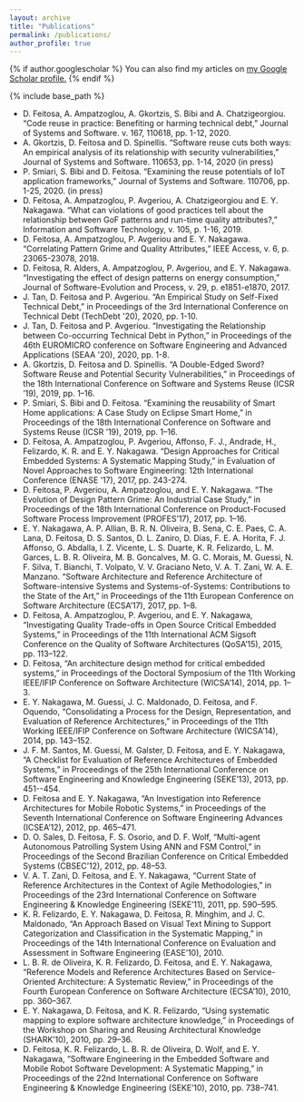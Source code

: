 ```yaml
---
layout: archive
title: "Publications"
permalink: /publications/
author_profile: true
---
```


{% if author.googlescholar %}
  You can also find my articles on <u><a href="{{author.googlescholar}}">my Google Scholar profile</a>.</u>
{% endif %}

{% include base_path %}

<!-- {% for post in site.publications reversed %}
  {% include archive-single.html %}
{% endfor %} -->

* D. Feitosa, A. Ampatzoglou, A. Gkortzis, S. Bibi and A. Chatzigeorgiou. “Code reuse in practice: Benefiting or harming technical debt,” Journal of Systems and Software. v. 167, 110618, pp. 1-12, 2020.
* A. Gkortzis, D. Feitosa and D. Spinellis. “Software reuse cuts both ways: An empirical analysis of its relationship with security vulnerabilities,” Journal of Systems and Software. 110653, pp. 1-14, 2020 (in press)
* P. Smiari, S. Bibi and D. Feitosa. “Examining the reuse potentials of IoT application frameworks,” Journal of Systems and Software. 110706, pp. 1-25, 2020. (in press)
* D. Feitosa, A. Ampatzoglou, P. Avgeriou, A. Chatzigeorgiou and E. Y. Nakagawa. “What can violations of good practices tell about the relationship between GoF patterns and run-time quality attributes?,” Information and Software Technology, v. 105, p. 1-16, 2019.
* D. Feitosa, A. Ampatzoglou, P. Avgeriou and E. Y. Nakagawa. “Correlating Pattern Grime and Quality Attributes,” IEEE Access, v. 6, p. 23065-23078, 2018.
* D. Feitosa, R. Alders, A. Ampatzoglou, P. Avgeriou, and E. Y. Nakagawa. “Investigating the effect of design patterns on energy consumption,” Journal of Software-Evolution and Process, v. 29, p. e1851-e1870, 2017.
*	J. Tan, D. Feitosa and P. Avgeriou. “An Empirical Study on Self-Fixed Technical Debt,” in Proceedings of the 3rd International Conference on Technical Debt (TechDebt '20), 2020, pp. 1-10.
*	J. Tan, D. Feitosa and P. Avgeriou. “Investigating the Relationship between Co-occurring Technical Debt in Python,” in Proceedings of the 46th EUROMICRO conference on Software Engineering and Advanced Applications (SEAA '20), 2020, pp. 1-8.
*	A. Gkortzis, D. Feitosa and D. Spinellis. “A Double-Edged Sword? Software Reuse and Potential Security Vulnerabilities,” in Proceedings of the 18th International Conference on Software and Systems Reuse (ICSR ’19), 2019, pp. 1–16.
*	P. Smiari, S. Bibi and D. Feitosa. “Examining the reusability of Smart Home applications: A Case Study on Eclipse Smart Home,” in Proceedings of the 18th International Conference on Software and Systems Reuse (ICSR ’19), 2019, pp. 1–16.
*	D. Feitosa, A. Ampatzoglou, P. Avgeriou, Affonso, F. J., Andrade, H., Felizardo, K. R. and E. Y. Nakagawa. “Design Approaches for Critical Embedded Systems: A Systematic Mapping Study,” in Evaluation of Novel Approaches to Software Engineering: 12th International Conference (ENASE ’17), 2017, pp. 243-274.
*	D. Feitosa, P. Avgeriou, A. Ampatzoglou, and E. Y. Nakagawa. “The Evolution of Design Pattern Grime: An Industrial Case Study,” in Proceedings of the 18th International Conference on Product-Focused Software Process Improvement (PROFES’17), 2017, pp. 1–16.
*	E. Y. Nakagawa, A. P. Allian, B. R. N. Oliveira, B. Sena, C. E. Paes, C. A. Lana, D. Feitosa, D. S. Santos, D. L. Zaniro, D. Dias, F. E. A. Horita, F. J. Affonso, G. Abdalla, I. Z. Vicente, L. S. Duarte, K. R. Felizardo, L. M. Garces, L. B. R. Oliveira, M. B. Goncalves, M. G. C. Morais, M. Guessi, N. F. Silva, T. Bianchi, T. Volpato, V. V. Graciano Neto, V. A. T. Zani, W. A. E. Manzano. “Software Architecture and Reference Architecture of Software-intensive Systems and Systems-of-Systems: Contributions to the State of the Art,” in Proceedings of the 11th European Conference on Software Architecture (ECSA’17), 2017, pp. 1–8.
*	D. Feitosa, A. Ampatzoglou, P. Avgeriou, and E. Y. Nakagawa, “Investigating Quality Trade-offs in Open Source Critical Embedded Systems,” in Proceedings of the 11th International ACM Sigsoft Conference on the Quality of Software Architectures (QoSA’15), 2015, pp. 113–122.
*	D. Feitosa, “An architecture design method for critical embedded systems,” in Proceedings of the Doctoral Symposium of the 11th Working IEEE/IFIP Conference on Software Architecture (WICSA’14), 2014, pp. 1–3.
*	E. Y. Nakagawa, M. Guessi, J. C. Maldonado, D. Feitosa, and F. Oquendo, “Consolidating a Process for the Design, Representation, and Evaluation of Reference Architectures,” in Proceedings of the 11th Working IEEE/IFIP Conference on Software Architecture (WICSA’14), 2014, pp. 143–152.
*	J. F. M. Santos, M. Guessi, M. Galster, D. Feitosa, and E. Y. Nakagawa, “A Checklist for Evaluation of Reference Architectures of Embedded Systems,” in Proceedings of the 25th International Conference on Software Engineering and Knowledge Engineering (SEKE’13), 2013, pp. 451--454.
*	D. Feitosa and E. Y. Nakagawa, “An Investigation into Reference Architectures for Mobile Robotic Systems,” in Proceedings of the Seventh International Conference on Software Engineering Advances (ICSEA’12), 2012, pp. 465–471.
*	D. O. Sales, D. Feitosa, F. S. Osorio, and D. F. Wolf, “Multi-agent Autonomous Patrolling System Using ANN and FSM Control,” in Proceedings of the Second Brazilian Conference on Critical Embedded Systems (CBSEC’12), 2012, pp. 48–53.
*	V. A. T. Zani, D. Feitosa, and E. Y. Nakagawa, “Current State of Reference Architectures in the Context of Agile Methodologies,” in Proceedings of the 23rd International Conference on Software Engineering & Knowledge Engineering (SEKE’11), 2011, pp. 590–595.
*	K. R. Felizardo, E. Y. Nakagawa, D. Feitosa, R. Minghim, and J. C. Maldonado, “An Approach Based on Visual Text Mining to Support Categorization and Classification in the Systematic Mapping,” in Proceedings of the 14th International Conference on Evaluation and Assessment in Software Engineering (EASE’10), 2010.
*	L. B. R. de Oliveira, K. R. Felizardo, D. Feitosa, and E. Y. Nakagawa, “Reference Models and Reference Architectures Based on Service-Oriented Architecture: A Systematic Review,” in Proceedings of the Fourth European Conference on Software Architecture (ECSA’10), 2010, pp. 360–367.
*	E. Y. Nakagawa, D. Feitosa, and K. R. Felizardo, “Using systematic mapping to explore software architecture knowledge,” in Proceedings of the Workshop on Sharing and Reusing Architectural Knowledge (SHARK’10), 2010, pp. 29–36.
* D. Feitosa, K. R. Felizardo, L. B. R. de Oliveira, D. Wolf, and E. Y. Nakagawa, “Software Engineering in the Embedded Software and Mobile Robot Software Development: A Systematic Mapping,” in Proceedings of the 22nd International Conference on Software Engineering & Knowledge Engineering (SEKE’10), 2010, pp. 738–741.
